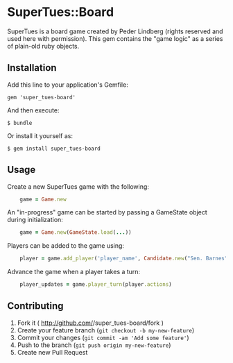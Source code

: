# SuperTues::Board

SuperTues is a board game created by Peder Lindberg (rights reserved and used here with permission).  This gem contains the "game logic" as a series of plain-old ruby objects. 

## Installation

Add this line to your application's Gemfile:

    gem 'super_tues-board'

And then execute:

    $ bundle

Or install it yourself as:

    $ gem install super_tues-board

## Usage

Create a new SuperTues game with the following:

```ruby
	game = Game.new
```

An "in-progress" game can be started by passing a GameState object during initialization:

```ruby
	game = Game.new(GameState.load(...))
```

Players can be added to the game using:

```ruby
	player = game.add_player('player_name', Candidate.new("Sen. Barnes"))
```

Advance the game when a player takes a turn:

```ruby
	player_updates = game.player_turn(player.actions)
```

## Contributing

1. Fork it ( http://github.com/<my-github-username>/super_tues-board/fork )
2. Create your feature branch (`git checkout -b my-new-feature`)
3. Commit your changes (`git commit -am 'Add some feature'`)
4. Push to the branch (`git push origin my-new-feature`)
5. Create new Pull Request
